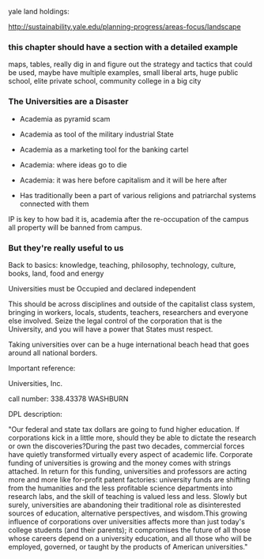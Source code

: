 

yale land holdings:

<http://sustainability.yale.edu/planning-progress/areas-focus/landscape>

### this chapter should have a section with a detailed example
maps, tables, really dig in and figure out the strategy and tactics that could be used, maybe have multiple examples, small liberal arts, huge public school, elite private school, community college in a big city

### The Universities are a Disaster


* Academia as pyramid scam

* Academia as tool of the military industrial State

* Academia as a marketing tool for the banking cartel

* Academia: where ideas go to die

* Academia: it was here before capitalism and it will be here after

* Has traditionally been a part of various religions and patriarchal systems connected with them

IP is key to how bad it is, academia after the re-occupation of the campus all property will be banned from campus.

### But they're really useful to us

Back to basics: knowledge, teaching, philosophy, technology, culture, books, land, food and energy

Universities must be Occupied and declared independent

This should be across disciplines and outside of the capitalist class system, bringing in workers, locals, students, teachers, researchers and everyone else involved.  Seize the legal control of the corporation that is the University, and you will have a power that States must respect.  

Taking universities over can be a huge international beach head that goes around all national borders.  


Important reference:

Universities, Inc.

call number: 338.43378 WASHBURN


DPL description:

"Our federal and state tax dollars are going to fund higher education. If corporations kick in a little more, should they be able to dictate the research or own the discoveries?During the past two decades, commercial forces have quietly transformed virtually every aspect of academic life. Corporate funding of universities is growing and the money comes with strings attached. In return for this funding, universities and professors are acting more and more like for-profit patent factories: university funds are shifting from the humanities and the less profitable science departments into research labs, and the skill of teaching is valued less and less. Slowly but surely, universities are abandoning their traditional role as disinterested sources of education, alternative perspectives, and wisdom.This growing influence of corporations over universities affects more than just today's college students (and their parents); it compromises the future of all those whose careers depend on a university education, and all those who will be employed, governed, or taught by the products of American universities."


